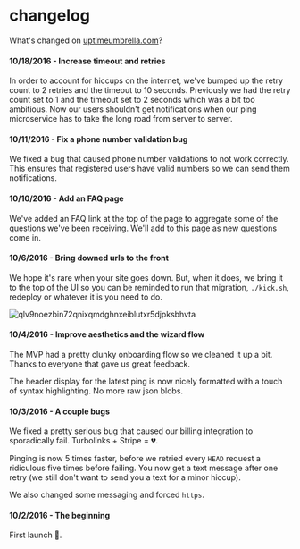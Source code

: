 # changelog

What's changed on [uptimeumbrella.com](https://uptimeumbrella.com)?

#### 10/18/2016 - Increase timeout and retries

In order to account for hiccups on the internet, we've bumped up the retry count to 2 retries and the timeout to 10 seconds.
Previously we had the retry count set to 1 and the timeout set to 2 seconds which was a bit too ambitious.
Now our users shouldn't get notifications when our ping microservice has to take the long road from server to server.

#### 10/11/2016 - Fix a phone number validation bug

We fixed a bug that caused phone number validations to not work correctly.
This ensures that registered users have valid numbers so we can send them notifications.

#### 10/10/2016 - Add an FAQ page

We've added an FAQ link at the top of the page to aggregate some of the questions we've been receiving. We'll add to this page as new questions come in.

#### 10/6/2016 - Bring downed urls to the front

We hope it's rare when your site goes down.
But, when it does, we bring it to the top of the UI so you can be reminded to run that migration, `./kick.sh`, redeploy or whatever it is you need to do.

![qlv9noezbin72qnixqmdghnxeiblutxr5djpksbhvta](https://cloud.githubusercontent.com/assets/1424573/19172033/0cbac19e-8bdd-11e6-8ff2-9a4de6446b70.png)

#### 10/4/2016 - Improve aesthetics and the wizard flow

The MVP had a pretty clunky onboarding flow so we cleaned it up a bit.
Thanks to everyone that gave us great feedback.

The header display for the latest ping is now nicely formatted with a touch of syntax highlighting.
No more raw json blobs.

#### 10/3/2016 - A couple bugs

We fixed a pretty serious bug that caused our billing integration to sporadically fail.
Turbolinks + Stripe = 💔.

Pinging is now 5 times faster, before we retried every `HEAD` request a ridiculous five times before failing.
You now get a text message after one retry (we still don't want to send you a text for a minor hiccup).

We also changed some messaging and forced `https`.

#### 10/2/2016 - The beginning

First launch 🚀.
